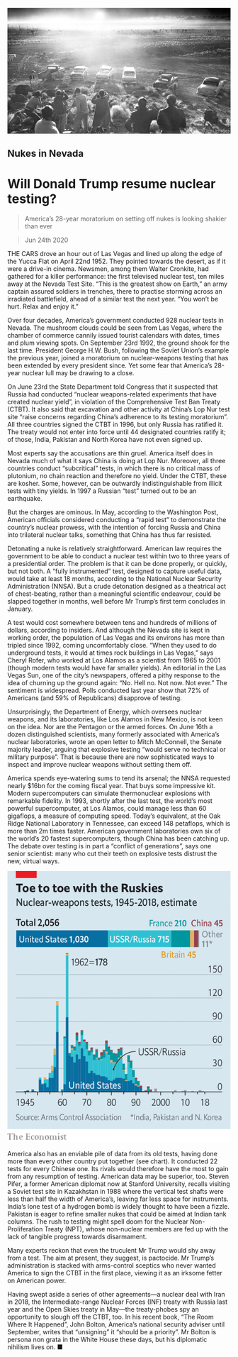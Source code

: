 ![](./images/20200627_USP001.jpg)

## Nukes in Nevada

# Will Donald Trump resume nuclear testing?

> America’s 28-year moratorium on setting off nukes is looking shakier than ever

> Jun 24th 2020

THE CARS drove an hour out of Las Vegas and lined up along the edge of the Yucca Flat on April 22nd 1952. They pointed towards the desert, as if it were a drive-in cinema. Newsmen, among them Walter Cronkite, had gathered for a killer performance: the first televised nuclear test, ten miles away at the Nevada Test Site. “This is the greatest show on Earth,” an army captain assured soldiers in trenches, there to practise storming across an irradiated battlefield, ahead of a similar test the next year. “You won’t be hurt. Relax and enjoy it.”

Over four decades, America’s government conducted 928 nuclear tests in Nevada. The mushroom clouds could be seen from Las Vegas, where the chamber of commerce cannily issued tourist calendars with dates, times and plum viewing spots. On September 23rd 1992, the ground shook for the last time. President George H.W. Bush, following the Soviet Union’s example the previous year, joined a moratorium on nuclear-weapons testing that has been extended by every president since. Yet some fear that America’s 28-year nuclear lull may be drawing to a close.

On June 23rd the State Department told Congress that it suspected that Russia had conducted “nuclear weapons-related experiments that have created nuclear yield”, in violation of the Comprehensive Test Ban Treaty (CTBT). It also said that excavation and other activity at China’s Lop Nur test site “raise concerns regarding China’s adherence to its testing moratorium”. All three countries signed the CTBT in 1996, but only Russia has ratified it. The treaty would not enter into force until 44 designated countries ratify it; of those, India, Pakistan and North Korea have not even signed up.

Most experts say the accusations are thin gruel. America itself does in Nevada much of what it says China is doing at Lop Nur. Moreover, all three countries conduct “subcritical” tests, in which there is no critical mass of plutonium, no chain reaction and therefore no yield. Under the CTBT, these are kosher. Some, however, can be outwardly indistinguishable from illicit tests with tiny yields. In 1997 a Russian “test” turned out to be an earthquake.

But the charges are ominous. In May, according to the Washington Post, American officials considered conducting a “rapid test” to demonstrate the country’s nuclear prowess, with the intention of forcing Russia and China into trilateral nuclear talks, something that China has thus far resisted.

Detonating a nuke is relatively straightforward. American law requires the government to be able to conduct a nuclear test within two to three years of a presidential order. The problem is that it can be done properly, or quickly, but not both. A “fully instrumented” test, designed to capture useful data, would take at least 18 months, according to the National Nuclear Security Administration (NNSA). But a crude detonation designed as a theatrical act of chest-beating, rather than a meaningful scientific endeavour, could be slapped together in months, well before Mr Trump’s first term concludes in January.

A test would cost somewhere between tens and hundreds of millions of dollars, according to insiders. And although the Nevada site is kept in working order, the population of Las Vegas and its environs has more than tripled since 1992, coming uncomfortably close. “When they used to do underground tests, it would at times rock buildings in Las Vegas,” says Cheryl Rofer, who worked at Los Alamos as a scientist from 1965 to 2001 (though modern tests would have far smaller yields). An editorial in the Las Vegas Sun, one of the city’s newspapers, offered a pithy response to the idea of churning up the ground again: “No. Hell no. Not now. Not ever.” The sentiment is widespread. Polls conducted last year show that 72% of Americans (and 59% of Republicans) disapprove of testing.

Unsurprisingly, the Department of Energy, which oversees nuclear weapons, and its laboratories, like Los Alamos in New Mexico, is not keen on the idea. Nor are the Pentagon or the armed forces. On June 16th a dozen distinguished scientists, many formerly associated with America’s nuclear laboratories, wrote an open letter to Mitch McConnell, the Senate majority leader, arguing that explosive testing “would serve no technical or military purpose”. That is because there are now sophisticated ways to inspect and improve nuclear weapons without setting them off.

America spends eye-watering sums to tend its arsenal; the NNSA requested nearly $16bn for the coming fiscal year. That buys some impressive kit. Modern supercomputers can simulate thermonuclear explosions with remarkable fidelity. In 1993, shortly after the last test, the world’s most powerful supercomputer, at Los Alamos, could manage less than 60 gigaflops, a measure of computing speed. Today’s equivalent, at the Oak Ridge National Laboratory in Tennessee, can exceed 148 petaflops, which is more than 2m times faster. American government laboratories own six of the world’s 20 fastest supercomputers, though China has been catching up. The debate over testing is in part a “conflict of generations”, says one senior scientist: many who cut their teeth on explosive tests distrust the new, virtual ways.

![](./images/20200627_USC163.png)

America also has an enviable pile of data from its old tests, having done more than every other country put together (see chart). It conducted 22 tests for every Chinese one. Its rivals would therefore have the most to gain from any resumption of testing. American data may be superior, too. Steven Pifer, a former American diplomat now at Stanford University, recalls visiting a Soviet test site in Kazakhstan in 1988 where the vertical test shafts were less than half the width of America’s, leaving far less space for instruments. India’s lone test of a hydrogen bomb is widely thought to have been a fizzle. Pakistan is eager to refine smaller nukes that could be aimed at Indian tank columns. The rush to testing might spell doom for the Nuclear Non-Proliferation Treaty (NPT), whose non-nuclear members are fed up with the lack of tangible progress towards disarmament.

Many experts reckon that even the truculent Mr Trump would shy away from a test. The aim at present, they suggest, is pactocide. Mr Trump’s administration is stacked with arms-control sceptics who never wanted America to sign the CTBT in the first place, viewing it as an irksome fetter on American power.

Having swept aside a series of other agreements—a nuclear deal with Iran in 2018, the Intermediate-range Nuclear Forces (INF) treaty with Russia last year and the Open Skies treaty in May—the treaty-phobes spy an opportunity to slough off the CTBT, too. In his recent book, “The Room Where It Happened”, John Bolton, America’s national security adviser until September, writes that “unsigning” it “should be a priority”. Mr Bolton is persona non grata in the White House these days, but his diplomatic nihilism lives on. ■
